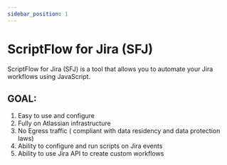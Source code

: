 ```yaml
---
sidebar_position: 1
---
```


# ScriptFlow for Jira (SFJ)

ScriptFlow for Jira (SFJ) is a tool that allows you to automate your Jira workflows using JavaScript.

## GOAL:
1. Easy to use and configure
2. Fully on Atlassian infrastructure
3. No Egress traffic ( compliant with data residency and data protection laws)
4. Ability to configure and run scripts on Jira events
5. Ability to use Jira API to create custom workflows


